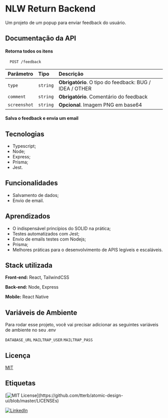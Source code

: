 # NLW Return Backend

Um projeto de um popup para enviar feedback do usuário.

## Documentação da API

#### Retorna todos os itens

```http
  POST /feedback
```

| Parâmetro    | Tipo     | Descrição                                               |
| :----------- | :------- | :------------------------------------------------------ |
| `type`       | `string` | **Obrigatório**. O tipo do feedback: BUG / IDEA / OTHER |
| `comment`    | `string` | **Obrigatório**. Comentário do feedback                 |
| `screenshot` | `string` | **Opcional**. Imagem PNG em base64                      |

#### Salva o feedback e envia um email

## Tecnologias

- Typescript;
- Node;
- Express;
- Prisma;
- Jest.

## Funcionalidades

- Salvamento de dados;
- Envio de email.

## Aprendizados

- O indispensável princípios do SOLID na prática;
- Testes automatizados com Jest;
- Envio de emails testes com Nodejs;
- Prisma;
- Melhores práticas para o desenvolvimento de APIS legíveis e escaláveis.

## Stack utilizada

**Front-end:** React, TailwindCSS

**Back-end:** Node, Express

**Mobile:** React Native

## Variáveis de Ambiente

Para rodar esse projeto, você vai precisar adicionar as seguintes variáveis de ambiente no seu .env

`DATABASE_URL`
`MAILTRAP_USER`
`MAILTRAP_PASS`

## Licença

[MIT](https://choosealicense.com/licenses/mit/)

## Etiquetas

[![MIT License](https://img.shields.io/apm/l/atomic-design-ui.svg?)](https://github.com/tterb/atomic-design-ui/blob/master/LICENSEs)

[![LinkedIn](https://img.shields.io/static/v1?label=Visite%20meu&message=LinkedIn&color=blue)](https://www.linkedin.com/in/josé-maycon-19a217190/)
